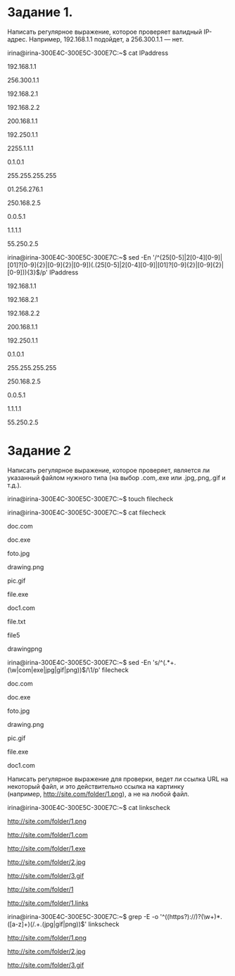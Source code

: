 # Задание 1.
Написать регулярное выражение, которое проверяет валидный IP-адрес. 
Например, 192.168.1.1 подойдет, а 256.300.1.1 — нет.

irina@irina-300E4C-300E5C-300E7C:~$ cat IPaddress 

192.168.1.1

256.300.1.1

192.168.2.1

192.168.2.2

200.168.1.1

192.250.1.1

2255.1.1.1

0.1.0.1

255.255.255.255

01.256.276.1

250.168.2.5

0.0.5.1

1.1.1.1

55.250.2.5

irina@irina-300E4C-300E5C-300E7C:~$ sed -En '/^(25[0-5]|2[0-4][0-9]|[01]?[0-9]{2}|[0-9]{2}|[0-9])(\.(25[0-5]|2[0-4][0-9]|[01]?[0-9]{2}|[0-9]{2}|[0-9])){3}$/p' IPaddress

192.168.1.1

192.168.2.1

192.168.2.2

200.168.1.1

192.250.1.1

0.1.0.1

255.255.255.255

250.168.2.5

0.0.5.1

1.1.1.1

55.250.2.5



# Задание 2

Написать регулярное выражение, которое проверяет, 
является ли указанный файлом нужного типа 
(на выбор .com,.exe или .jpg,.png,.gif и т.д.). 


irina@irina-300E4C-300E5C-300E7C:~$ touch filecheck

irina@irina-300E4C-300E5C-300E7C:~$ cat filecheck

doc.com

doc.exe

foto.jpg

drawing.png

pic.gif

file.exe

doc1.com

file.txt

file5

drawingpng

irina@irina-300E4C-300E5C-300E7C:~$ sed -En 's/^(.*+\.(\w|com|exe|jpg|gif|png))$/\1/p' filecheck

doc.com

doc.exe

foto.jpg

drawing.png

pic.gif

file.exe

doc1.com

Написать регулярное выражение для проверки, 
ведет ли ссылка URL на некоторый файл, 
и это действительно ссылка на картинку 
(например, http://site.com/folder/1.png), 
а не на любой файл.

irina@irina-300E4C-300E5C-300E7C:~$ cat linkscheck 

http://site.com/folder/1.png

http://site.com/folder/1.com

http://site.com/folder/1.exe

http://site.com/folder/2.jpg

http://site.com/folder/3.gif

http://site.com/folder/1

http://site.com/folder/1.links

irina@irina-300E4C-300E5C-300E7C:~$ grep -E -o '^((https?)\:\/\/)?(\w+)*\.([a-z]+)(\/.+\.(jpg|gif|png))$' linkscheck

http://site.com/folder/1.png

http://site.com/folder/2.jpg

http://site.com/folder/3.gif




